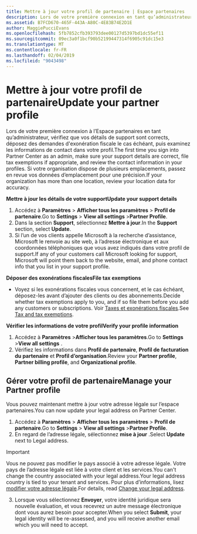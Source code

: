 ```yaml
---
title: Mettre à jour votre profil de partenaire | Espace partenaires
description: Lors de votre première connexion en tant qu’administrateur, vérifiez que vos détails de support sont corrects, déposez des demandes d'exonération fiscale le cas échéant, puis examinez les informations de contact dans votre profil.
ms.assetid: B7FCD670-465F-443A-A80C-4E83B74E2D1E
author: MaggiePucciEvans
ms.openlocfilehash: 5fb7852cfb393793dee00127d5397bd1dc55ef11
ms.sourcegitcommit: 09ec3a0f1bcf90b52199447314f6905c91dc15e3
ms.translationtype: MT
ms.contentlocale: fr-FR
ms.lasthandoff: 02/04/2019
ms.locfileid: "9043498"
---
```

# <a name="update-your-partner-profile"></a><span data-ttu-id="5b212-103">Mettre à jour votre profil de partenaire</span><span class="sxs-lookup"><span data-stu-id="5b212-103">Update your partner profile</span></span>


<span data-ttu-id="5b212-104">Lors de votre première connexion à l’Espace partenaires en tant qu’administrateur, vérifiez que vos détails de support sont corrects, déposez des demandes d'exonération fiscale le cas échéant, puis examinez les informations de contact dans votre profil.</span><span class="sxs-lookup"><span data-stu-id="5b212-104">The first time you sign into Partner Center as an admin, make sure your support details are correct, file tax exemptions if appropriate, and review the contact information in your profiles.</span></span> <span data-ttu-id="5b212-105">Si votre organisation dispose de plusieurs emplacements, passez en revue vos données d’emplacement pour une précision.</span><span class="sxs-lookup"><span data-stu-id="5b212-105">If your organization has more than one location, review your location data for accuracy.</span></span>

**<span data-ttu-id="5b212-106">Mettre à jour les détails de votre support</span><span class="sxs-lookup"><span data-stu-id="5b212-106">Update your support details</span></span>**

1.  <span data-ttu-id="5b212-107">Accédez à **Paramètres** &gt; **Afficher tous les paramètres** &gt; **Profil de partenaire**.</span><span class="sxs-lookup"><span data-stu-id="5b212-107">Go to **Settings** &gt; **View all settings** &gt;**Partner Profile**.</span></span>
2.  <span data-ttu-id="5b212-108">Dans la section **Support**, sélectionnez **Mettre à jour**.</span><span class="sxs-lookup"><span data-stu-id="5b212-108">In the **Support** section, select **Update**.</span></span>
3.  <span data-ttu-id="5b212-109">Si l’un de vos clients appelle Microsoft à la recherche d’assistance, Microsoft le renvoie au site web, à l’adresse électronique et aux coordonnées téléphoniques que vous avez indiqués dans votre profil de support.</span><span class="sxs-lookup"><span data-stu-id="5b212-109">If any of your customers call Microsoft looking for support, Microsoft will point them back to the website, email, and phone contact info that you list in your support profile.</span></span>

**<span data-ttu-id="5b212-110">Déposer des exonérations fiscales</span><span class="sxs-lookup"><span data-stu-id="5b212-110">File tax exemptions</span></span>**

-   <span data-ttu-id="5b212-111">Voyez si les exonérations fiscales vous concernent, et le cas échéant, déposez-les avant d’ajouter des clients ou des abonnements.</span><span class="sxs-lookup"><span data-stu-id="5b212-111">Decide whether tax exemptions apply to you, and if so file them before you add any customers or subscriptions.</span></span> <span data-ttu-id="5b212-112">Voir [Taxes et exonérations fiscales](tax-and-tax-exemptions.md).</span><span class="sxs-lookup"><span data-stu-id="5b212-112">See [Tax and tax exemptions](tax-and-tax-exemptions.md).</span></span>

**<span data-ttu-id="5b212-113">Vérifier les informations de votre profil</span><span class="sxs-lookup"><span data-stu-id="5b212-113">Verify your profile information</span></span>**

1.  <span data-ttu-id="5b212-114">Accédez à **Paramètres** &gt;**Afficher tous les paramètres**.</span><span class="sxs-lookup"><span data-stu-id="5b212-114">Go to **Settings** &gt;**View all settings** .</span></span> 
2.  <span data-ttu-id="5b212-115">Vérifiez les informations dans **Profil de partenaire**, **Profil de facturation du partenaire** et **Profil d’organisation**.</span><span class="sxs-lookup"><span data-stu-id="5b212-115">Review your **Partner profile**, **Partner billing profile**, and **Organizational profile**.</span></span>

## <a name="manage-your-partner-profile"></a><span data-ttu-id="5b212-116">Gérer votre profil de partenaire</span><span class="sxs-lookup"><span data-stu-id="5b212-116">Manage your Partner profile</span></span> 

<span data-ttu-id="5b212-117">Vous pouvez maintenant mettre à jour votre adresse légale sur l’espace partenaires.</span><span class="sxs-lookup"><span data-stu-id="5b212-117">You can now update your legal address on Partner Center.</span></span>

1. <span data-ttu-id="5b212-118">Accédez à **Paramètres** &gt; **Afficher tous les paramètres** &gt; **Profil de partenaire**.</span><span class="sxs-lookup"><span data-stu-id="5b212-118">Go to **Settings** &gt; **View all settings** &gt;**Partner Profile**.</span></span>
2. <span data-ttu-id="5b212-119">En regard de l’adresse légale, sélectionnez **mise à jour** .</span><span class="sxs-lookup"><span data-stu-id="5b212-119">Select **Update** next to Legal address.</span></span> 

>[!Important]
><span data-ttu-id="5b212-120">Vous ne pouvez pas modifier le pays associé à votre adresse légale. Votre pays de l’adresse légale est liée à votre client et les services.</span><span class="sxs-lookup"><span data-stu-id="5b212-120">You can't change the country associated with your legal address.Your legal address country is tied to your tenant and services.</span></span> <span data-ttu-id="5b212-121">Pour plus d’informations, lisez [modifier votre adresse légale](https://docs.microsoft.com/office365/admin/manage/change-address-contact-and-more?view=o365-worldwide).</span><span class="sxs-lookup"><span data-stu-id="5b212-121">For details, read [Change your legal address](https://docs.microsoft.com/office365/admin/manage/change-address-contact-and-more?view=o365-worldwide).</span></span>

3. <span data-ttu-id="5b212-122">Lorsque vous sélectionnez **Envoyer**, votre identité juridique sera nouvelle évaluation, et vous recevrez un autre message électronique dont vous aurez besoin pour accepter.</span><span class="sxs-lookup"><span data-stu-id="5b212-122">When you select **Submit**, your legal identity will be re-assessed, and you will receive another email which you will need to accept.</span></span>



 



